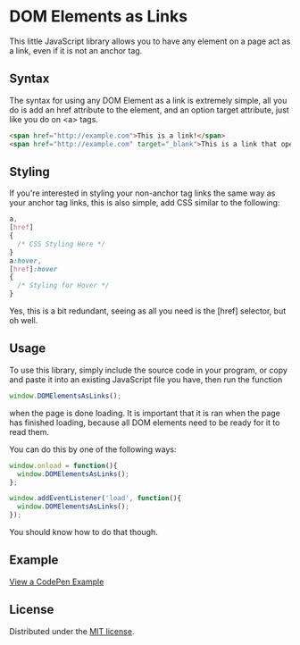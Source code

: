 # DOM Elements as Links
This little JavaScript library allows you to have any element on a page act as a link, even if it is not an anchor tag.

## Syntax
The syntax for using any DOM Element as a link is extremely simple, all you do is add an href attribute to the element, and an option target attribute, just like you do on &lt;a&gt; tags.
```html
<span href="http://example.com">This is a link!</span>
<span href="http://example.com" target="_blank">This is a link that opens in a new tab!</span>
```

## Styling
If you're interested in styling your non-anchor tag links the same way as your anchor tag links, this is also simple, add CSS similar to the following:
```css
a,
[href]
{
  /* CSS Styling Here */
}
a:hover,
[href]:hover
{
  /* Styling for Hover */
}
```
Yes, this is a bit redundant, seeing as all you need is the [href] selector, but oh well.

## Usage
To use this library, simply include the source code in your program, or copy and paste it into an existing JavaScript file you have, then run the function
```javascript
window.DOMElementsAsLinks();
```
when the page is done loading. It is important that it is ran when the page has finished loading, because all DOM elements need to be ready for it to read them.

You can do this by one of the following ways:
```javascript
window.onload = function(){
  window.DOMElementsAsLinks();
};

```
```javascript
window.addEventListener('load', function(){
  window.DOMElementsAsLinks();
});
```
You should know how to do that though.

## Example
[View a CodePen Example](http://codepen.io/mwrouse/pen/aNZxJJ/)


## License
Distributed under the [MIT license](https://raw.githubusercontent.com/mwrouse/dom-elements-as-links-javascript/master/LICENSE).
